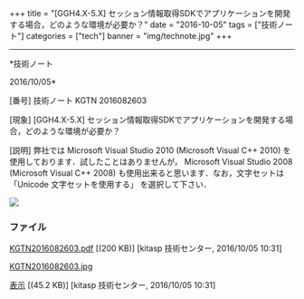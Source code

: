﻿+++
title = "[GGH4.X-5.X] セッション情報取得SDKでアプリケーションを開発する場合，どのような環境が必要か？"
date = "2016-10-05"
tags = ["技術ノート"]
categories = ["tech"]
banner = "img/technote.jpg"
+++

-----------------------------------------------------------------------------------------------------------------------------

*技術ノート

2016/10/05*


[番号]
技術ノート KGTN 2016082603

[現象]
[GGH4.X-5.X]
セッション情報取得SDKでアプリケーションを開発する場合，どのような環境が必要か？

[説明]
弊社では Microsoft Visual Studio 2010 (Microsoft Visual C++ 2010)
を使用しております．試したことはありませんが， Microsoft Visual Studio
2008 (Microsoft Visual C++ 2008)
も使用出来ると思います．なお，文字セットは 「Unicode
文字セットを使用する」 を選択して下さい．

![](http://techreport.kitasp.net/attachments/download/3024/KGTN2016082603.jpg)


### ファイル

 
 


[KGTN2016082603.pdf](http://techreport.kitasp.net/attachments/download/3023/KGTN2016082603.pdf)
 [(200 KB)] [kitasp 技術センター, 2016/10/05
10:31]

[KGTN2016082603.jpg](http://techreport.kitasp.net/attachments/download/3024/KGTN2016082603.jpg)

[表示](http://techreport.kitasp.net/attachments/3024/KGTN2016082603.jpg "表示")
 [(45.2 KB)] [kitasp 技術センター, 2016/10/05
10:31]


 


 

